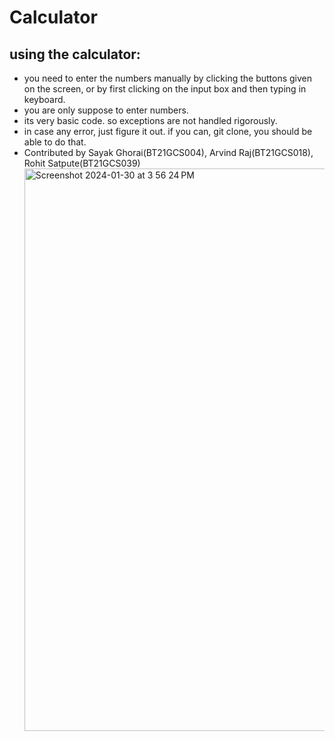 # Calculator

## using the calculator:
* you need to enter the numbers manually by clicking the buttons given on the screen, or by first clicking on the input box and then typing in keyboard. 
* you are only suppose to enter numbers. 
* its very basic code. so exceptions are not handled rigorously. 
* in case any error, just figure it out. if you can, git clone, you should be able to do that. 
* Contributed by Sayak Ghorai(BT21GCS004), Arvind Raj(BT21GCS018), Rohit Satpute(BT21GCS039)
  <img width="900" alt="Screenshot 2024-01-30 at 3 56 24 PM" src="https://github.com/Arvind-r2003/CapstoneProject/assets/98743263/668e2642-8ade-4844-8d47-ec188ee666e1">
